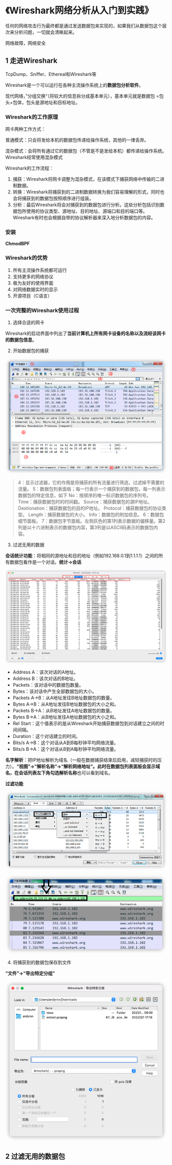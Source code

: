 # 《Wireshark网络分析从入门到实践》

任何的网络攻击行为最终都是通过发送数据包来实现的，如果我们从数据包这个层次来分析问题，一切就会清晰起来。

网络故障，网络安全

## 1 走进Wireshark

TcpDump、Sniffer、Ethereal和Wireshark等

Wireshark是一个可以运行在各种主流操作系统上的**数据包分析软件**。

现代网络，”分组交换“（将较大的信息拆分成基本单元），基本单元就是数据包 =包头+包体，包头是源地址和目标地址。

### Wireshark的工作原理

网卡两种工作方式：

普通模式：只会将发给本机的数据包传递给操作系统，其他的一律丢弃。

混杂模式：会将所有通过它的数据包（不管是不是发给本机）都传递给操作系统。Wireshark经常使用混杂模式

Wireshark的工作流程：

1. 捕获：Wireshark将网卡调整为混杂模式，在该模式下捕获网络中传输的二进制数据。
2. 转换：Wireshark将捕获到的二进制数据转换为我们容易理解的形式，同时也会将捕获到的数据包按照顺序进行组装。
3. 分析：最后Wireshark将会对捕获到的数据包进行分析。这些分析包括识别数据包所使用的协议类型、源地址、目的地址、源端口和目的端口等。Wireshark有时也会根据自带的协议解析器来深入地分析数据包的内容。

### 安装

**ChmodBPF**

### Wireshark的优势

1. 所有主流操作系统都可运行
2. 支持更多的网络协议
3. 极为友好的使用界面
4. 对网络数据实时的显示
5. 开源项目（C语言）

### 一次完整的Wireshark使用过程

1. 选择合适的网卡

Wireshark的启动界面中列出了**当前计算机上所有网卡设备的名称以及流经该网卡的数据包信息**。

2. 开始数据包的捕获

![](images/Untitled.png)

> 4：显示过滤器，它的作用是将捕获的所有流量进行筛选，过滤掉不需要的流量。
5：数据包列表面板；每一行表示一个捕获到的数据包，每一列表示数据包的特定信息，如下
  No：按顺序的唯一标识数据包的序列号。
  Time：捕获数据包时的时间戳。
  Source：捕获数据包的源IP地址。
  Destionation：捕获数据包的目的IP地址。
  Protocol：捕获数据包的协议类型。
  Length：捕获数据包的大小。
  Info：数据包的附加信息。
6：数据包细节面板。
7：数据包字节面板。左侧灰色的第1列表示数据的偏移量。第2列是以十六进制表示的数据包内容，第3列是以ASCII码表示的数据包内容。
> 
3. 过滤无用的数据

**会话统计功能**：将相同的源地址和目的地址（例如192.168.0.1到1.1.1.1）之间的所有数据包看作是一个对话。**统计→会话**

![](images/Untitled%201.png)

- Address A：该次对话的A地址。
- Address B：该次对话的B地址。
- Packets：该对话中的数据包数量。
- Bytes：该对话中产生全部数据包的大小。
- Packets A→B：从A地址发往B地址数据包的数量。
- Bytes A→B：从A地址发往B地址数据包的大小之和。
- Packets B→A：从B地址发往A地址数据包的数量。
- Bytes B→A：从B地址发往A地址数据包的大小之和。
- Rel Start：这个值表示的是从Wireshark开始捕获数据包到对话建立之间的时间间隔。
- Duration：这个对话建立的时间。
- Bits/s A→B：这个对话从A到B每秒钟平均网络流量。
- Bits/s B→A：这个对话从B到A每秒钟平均网络流量。

**名字解析**：把IP地址解析为域名（一般在数据捕获结束后启用，减轻捕获时的压力）。**“视图”→“解析名称”→“解析网络地址”。**此时在数据包列表面板会显示域名，在会话列表左下角勾选**解析名称**也可以看到域名。

**过滤功能**

![](images/Untitled%202.png)

![](images/Untitled%203.png)

4. 将捕获到的数据包保存到文件

**“文件”→“导出特定分组”**

![](images/Untitled%204.png)

## 2 过滤无用的数据包
